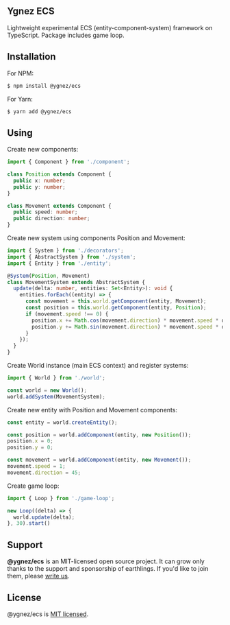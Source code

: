 ## Ygnez ECS

Lightweight experimental ECS (entity-component-system) framework on TypeScript. Package includes game loop.

## Installation

For NPM:

```bash
$ npm install @ygnez/ecs
```

For Yarn:

```bash
$ yarn add @ygnez/ecs
```

## Using

Create new components:

```typescript
import { Component } from './component';

class Position extends Component {
  public x: number;
  public y: number;
}

class Movement extends Component {
  public speed: number;
  public direction: number;
}
```

Create new system using components Position and Movement:

```typescript
import { System } from './decorators';
import { AbstractSystem } from './system';
import { Entity } from './entity';

@System(Position, Movement)
class MovementSystem extends AbstractSystem {
  update(delta: number, entities: Set<Entity>): void {
    entities.forEach((entity) => {
      const movement = this.world.getComponent(entity, Movement);
      const position = this.world.getComponent(entity, Position);
      if (movement.speed !== 0) {
        position.x += Math.cos(movement.direction) * movement.speed * delta;
        position.y += Math.sin(movement.direction) * movement.speed * delta;
      }
    });
  }
}
```

Create World instance (main ECS context) and register systems:

```typescript
import { World } from './world';

const world = new World();
world.addSystem(MovementSystem);
```

Create new entity with Position and Movement components:

```typescript
const entity = world.createEntity();

const position = world.addComponent(entity, new Position());
position.x = 0;
position.y = 0;

const movement = world.addComponent(entity, new Movement());
movement.speed = 1;
movement.direction = 45;
```

Create game loop:

```typescript
import { Loop } from './game-loop';

new Loop((delta) => {
  world.update(delta);
}, 30).start()
```

## Support

**@ygnez/ecs** is an MIT-licensed open source project. It can grow only thanks to the support and sponsorship of earthlings. If you'd like to join them, please [write us](mailto:team@ygnez.com).

## License

@ygnez/ecs is [MIT licensed](LICENSE).
